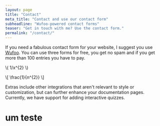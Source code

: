```yaml
---
layout: page
title: "Contact"
meta_title: "Contact and use our contact form"
subheadline: "Wufoo-powered contact forms"
teaser: "Get in touch with me? Use the contact form."
permalink: "/contact/"
---
```

If you need a fabulous contact form for your website, I suggest you use [Wufoo][1]. You can use three forms for free, you get no spam and if you get more than 100 entries you have to pay.

\\( 1/x^{2} \\)

\\[ \frac{1}{n^{2}} \\]

Extras include other integrations that aren't relevant to style or customization, but can further enhance your documentation pages. Currently, we have support for adding interactive quizzes.

# um teste

 [1]: http://www.wufoo.com/
